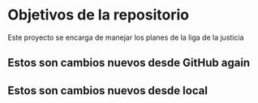 # Objetivos de la repositorio

Este proyecto se encarga de manejar los planes de la liga de la justicia


## Estos son cambios nuevos desde GitHub again
## Estos son cambios nuevos desde local

